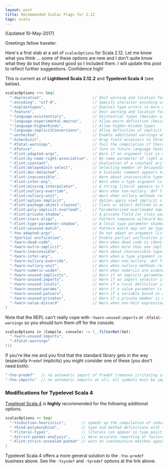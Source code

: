 ```yaml
---
layout: post
title: Recommended Scalac Flags for 2.12
tags: scala
---
```


[Updated 10-May-2017]

Greetings fellow traveler.

Here's a first stab at a set of `scalacOptions` for Scala 2.12. Let me know what you think … some of these options are new and I don't quite know what they do but they sound good so I included them. I will update this post to reflect further suggestions. Confidence high!

This is current as of **Lightbend Scala 2.12.2** and **Typelevel Scala 4** (see below).

```scala
scalacOptions ++= Seq(
  "-deprecation",                      // Emit warning and location for usages of deprecated APIs.
  "-encoding", "utf-8",                // Specify character encoding used by source files.
  "-explaintypes",                     // Explain type errors in more detail.
  "-feature",                          // Emit warning and location for usages of features that should be imported explicitly.
  "-language:existentials",            // Existential types (besides wildcard types) can be written and inferred
  "-language:experimental.macros",     // Allow macro definition (besides implementation and application)
  "-language:higherKinds",             // Allow higher-kinded types
  "-language:implicitConversions",     // Allow definition of implicit functions called views
  "-unchecked",                        // Enable additional warnings where generated code depends on assumptions.
  "-Xcheckinit",                       // Wrap field accessors to throw an exception on uninitialized access.
  "-Xfatal-warnings",                  // Fail the compilation if there are any warnings.
  "-Xfuture",                          // Turn on future language features.
  "-Xlint:adapted-args",               // Warn if an argument list is modified to match the receiver.
  "-Xlint:by-name-right-associative",  // By-name parameter of right associative operator.
  "-Xlint:constant",                   // Evaluation of a constant arithmetic expression results in an error.
  "-Xlint:delayedinit-select",         // Selecting member of DelayedInit.
  "-Xlint:doc-detached",               // A Scaladoc comment appears to be detached from its element.
  "-Xlint:inaccessible",               // Warn about inaccessible types in method signatures.
  "-Xlint:infer-any",                  // Warn when a type argument is inferred to be `Any`.
  "-Xlint:missing-interpolator",       // A string literal appears to be missing an interpolator id.
  "-Xlint:nullary-override",           // Warn when non-nullary `def f()' overrides nullary `def f'.
  "-Xlint:nullary-unit",               // Warn when nullary methods return Unit.
  "-Xlint:option-implicit",            // Option.apply used implicit view.
  "-Xlint:package-object-classes",     // Class or object defined in package object.
  "-Xlint:poly-implicit-overload",     // Parameterized overloaded implicit methods are not visible as view bounds.
  "-Xlint:private-shadow",             // A private field (or class parameter) shadows a superclass field.
  "-Xlint:stars-align",                // Pattern sequence wildcard must align with sequence component.
  "-Xlint:type-parameter-shadow",      // A local type parameter shadows a type already in scope.
  "-Xlint:unsound-match",              // Pattern match may not be typesafe.
  "-Yno-adapted-args",                 // Do not adapt an argument list (either by inserting () or creating a tuple) to match the receiver.
  "-Ypartial-unification",             // Enable partial unification in type constructor inference
  "-Ywarn-dead-code",                  // Warn when dead code is identified.
  "-Ywarn-extra-implicit",             // Warn when more than one implicit parameter section is defined.
  "-Ywarn-inaccessible",               // Warn about inaccessible types in method signatures.
  "-Ywarn-infer-any",                  // Warn when a type argument is inferred to be `Any`.
  "-Ywarn-nullary-override",           // Warn when non-nullary `def f()' overrides nullary `def f'.
  "-Ywarn-nullary-unit",               // Warn when nullary methods return Unit.
  "-Ywarn-numeric-widen",              // Warn when numerics are widened.
  "-Ywarn-unused:implicits",           // Warn if an implicit parameter is unused.
  "-Ywarn-unused:imports",             // Warn if an import selector is not referenced.
  "-Ywarn-unused:locals",              // Warn if a local definition is unused.
  "-Ywarn-unused:params",              // Warn if a value parameter is unused.
  "-Ywarn-unused:patvars",             // Warn if a variable bound in a pattern is unused.
  "-Ywarn-unused:privates",            // Warn if a private member is unused.
  "-Ywarn-value-discard"               // Warn when non-Unit expression results are unused.
)
```

Note that the REPL can't really cope with `-Ywarn-unused:imports` or `-Xfatal-warnings` so you should turn them off for the console.

```scala
scalacOptions in (Compile, console) ~= (_.filterNot(Set(
  "-Ywarn-unused:imports",
  "-Xfatal-warnings"
)))
```

If you're like me and you find that the standard library gets in the way (especially `Predef` implicits) you might consider one of these (you don't need both):

```scala
"-Yno-predef"   // no automatic import of Predef (removes irritating implicits)
"-Yno-imports"  // no automatic imports at all; all symbols must be imported explicitly
```

### Modifications for Typelevel Scala 4

[Typelevel Scala 4](https://github.com/typelevel/scala/blob/typelevel-readme/notes/typelevel-4.md) is **highly** recommended for the following additional options.

```scala
scalacOptions ++ Seq(
  "-Yinduction-heuristics",       // speeds up the compilation of inductive implicit resolution
  "-Ykind-polymorphism",          // type and method definitions with type parameters of arbitrary kinds
  "-Yliteral-types",              // literals can appear in type position
  "-Xstrict-patmat-analysis",     // more accurate reporting of failures of match exhaustivity
  "-Xlint:strict-unsealed-patmat" // warn on inexhaustive matches against unsealed traits
)
```

Typelevel Scala 4 offers a more general solution to the `-Yno-predef` business above. See the `-Ysysdef` and `-Ypredef` options at the link above.

